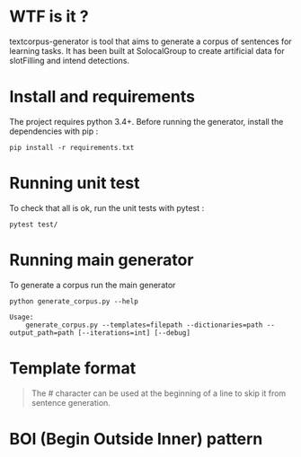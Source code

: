 # WTF is it ?
textcorpus-generator is tool that aims to generate a corpus of sentences for learning tasks.
It has been built at SolocalGroup to create artificial data for slotFilling and intend detections.

# Install and requirements
The project requires python 3.4+.
Before running the generator, install the dependencies with pip :

```
pip install -r requirements.txt
```

# Running unit test
To check that all is ok, run the unit tests with pytest :

```
pytest test/
```

# Running main generator
To generate a corpus run the main generator
```
python generate_corpus.py --help

Usage:
    generate_corpus.py --templates=filepath --dictionaries=path --output_path=path [--iterations=int] [--debug]
```

# Template format

> The # character can be used at the beginning of a line to skip it from sentence generation.


# BOI (Begin Outside Inner) pattern
